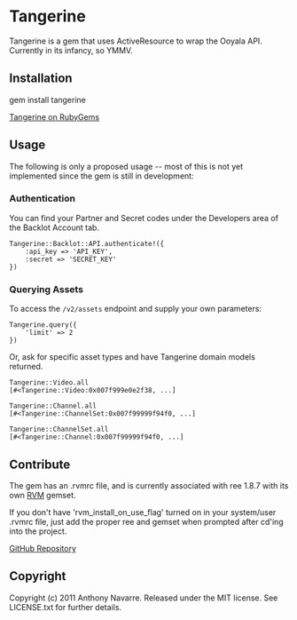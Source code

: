# Tangerine

Tangerine is a gem that uses ActiveResource to wrap the Ooyala API. Currently in its infancy, so YMMV.

## Installation

  gem install tangerine

[Tangerine on RubyGems](http://rubygems.org/gems/tangerine)

## Usage

The following is only a proposed usage -- most of this is not yet implemented since the gem is still in development:

### Authentication

You can find your Partner and Secret codes under the Developers area of the Backlot Account tab.

	Tangerine::Backlot::API.authenticate!({
		:api_key => 'API_KEY',
		:secret => 'SECRET_KEY'
	})

### Querying Assets

To access the `/v2/assets` endpoint and supply your own parameters:

	Tangerine.query({
		'limit' => 2
	})
	
Or, ask for specific asset types and have Tangerine domain models returned.

	Tangerine::Video.all
	[#<Tangerine::Video:0x007f999e0e2f38, ...]

	Tangerine::Channel.all
	[#<Tangerine::ChannelSet:0x007f99999f94f0, ...]

	Tangerine::ChannelSet.all
	[#<Tangerine::Channel:0x007f99999f94f0, ...]
	

## Contribute

The gem has an .rvmrc file, and is currently associated with ree 1.8.7 with its own [RVM](http://rvm.beginrescueend.com/) gemset.

If you don't have 'rvm_install_on_use_flag' turned on in your system/user .rvmrc file, just add the proper ree and gemset when prompted after cd'ing into the project.

[GitHub Repository](http://github.com/factorylabs/tangerine/tree/master)

## Copyright

Copyright (c) 2011 Anthony Navarre. Released under the MIT license. See LICENSE.txt for
further details.

